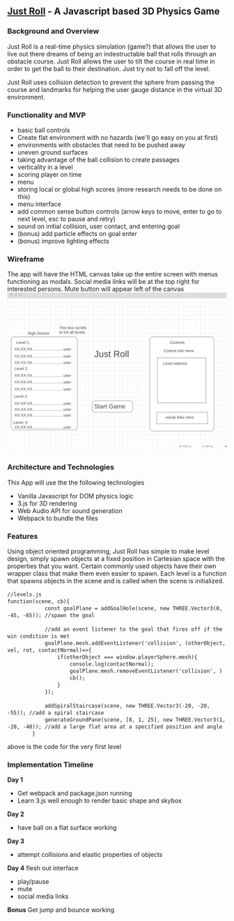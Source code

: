 ## [Just Roll](http:/hashamim.github.io/justroll "Live Site") - A Javascript based 3D Physics Game
### Background and Overview
Just Roll is a real-time physics simulation (game?) that allows the user to live out there dreams of being an indestructable ball
that rolls through an obstacle course. Just Roll allows the user to tilt the course in real time in order to get the ball
to their destination. Just try not to fall off the level.

Just Roll uses collision detection to prevent the sphere from passing the course and landmarks for helping the user gauge
distance in the virtual 3D environment.

### Functionality and MVP
* basic ball controls
* Create flat environment with no hazards (we'll go easy on you at first)
* environments with obstacles that need to be pushed away
* uneven ground surfaces
* taking advantage of the ball collision to create passages
* verticality in a level
* scoring player on time
* menu
* storing local or global high scores (more research needs to be done on this)
* menu interface
* add common sense button controls (arrow keys to move, enter to go to next level, esc to pause and retry)
* sound on initial collision, user contact, and entering goal
* (bonus) add particle effects on goal enter
* (bonus) improve lighting effects

### Wireframe
The app will have the HTML canvas take up the entire screen with menus functioning as modals.
Social media links will be at the top right for interested persons. Mute button will appear left of the canvas
![wireframes](assets/js_wireframes.png)

### Architecture and Technologies
This App will use the the following technologies
* Vanilla Javascript for DOM physics logic
* 3.js for 3D rendering
* Web Audio API for sound generation
* Webpack to bundle the files

### Features
Using object oriented programming, Just Roll has simple to make level design, simply spawn objects at a fixed position in Cartesian space with the properties that you want. Certain commonly used objects have their own wrapper class that make them even easier to spawn. Each level is a function that spawns objects in the scene and is called when the scene is initialized.
```
//levels.js
function(scene, cb){
            const goalPlane = addGoalHole(scene, new THREE.Vector3(0, -45, -65)); //spawn the goal
            
            //add an event listener to the goal that fires off if the win condition is met
            goalPlane.mesh.addEventListener('collision', (otherObject, vel, rot, contactNormal)=>{ 
                if(otherObject === window.playerSphere.mesh){
                    console.log(contactNormal);
                    goalPlane.mesh.removeEventListener('collision', )
                    cb();
                }
            });

            addSpiralStaircase(scene, new THREE.Vector3(-20, -20, -55)); //add a spiral staircase
            generateGroundPane(scene, [8, 1, 25], new THREE.Vector3(1, -20, -40)); //add a large flat area at a specified position and angle
        }
 ```
 above is the code for the very first level
### Implementation Timeline
**Day 1**
 - Get webpack and package.json running
 - Learn 3.js well enough to render basic shape and skybox
 
 **Day 2**
 - have ball on a flat surface working
 
 **Day 3**
 - attempt collisions and elastic properties of objects
 
 **Day 4**
 flesh out interface
 - play/pause
 - mute
 - social media links
 
 **Bonus**
 Get jump and bounce working
